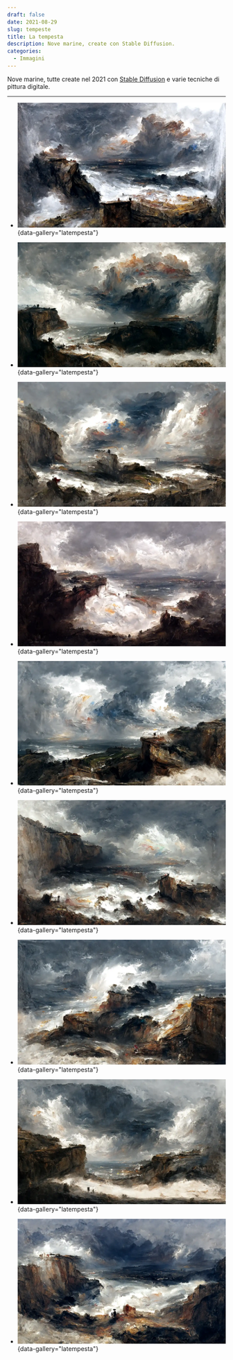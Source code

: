 ```yaml
---
draft: false
date: 2021-08-29
slug: tempeste
title: La tempesta
description: Nove marine, create con Stable Diffusion.
categories:
  - Immagini
---
```


Nove marine, tutte create nel 2021 con [Stable Diffusion](https://stability.ai/stablediffusion) e varie tecniche di pittura digitale.

<!-- more -->

---

<div class="grid cards" markdown>

- ![La tempesta (primo studio)](latempesta/StormyWeather_01.webp){data-gallery="latempesta"}

- ![La tempesta (secondo studio)](latempesta/StormyWeather_02.webp){data-gallery="latempesta"}

- ![La tempesta (terzo studio)](latempesta/StormyWeather_03.webp){data-gallery="latempesta"}

- ![La tempesta (quarto studio)](latempesta/StormyWeather_04.webp){data-gallery="latempesta"}

- ![La tempesta (quinto studio)](latempesta/StormyWeather_05.webp){data-gallery="latempesta"}

- ![La tempesta (sesto studio)](latempesta/StormyWeather_06.webp){data-gallery="latempesta"}

- ![La tempesta (settimo studio)](latempesta/StormyWeather_07.webp){data-gallery="latempesta"}

- ![La tempesta (ottavo studio)](latempesta/StormyWeather_08.webp){data-gallery="latempesta"}

- ![La tempesta (nono studio)](latempesta/StormyWeather_09.webp){data-gallery="latempesta"}

</div>
